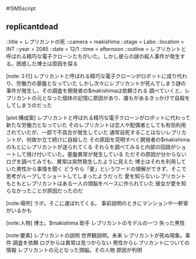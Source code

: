 #!SMSscript

## replicantdead

::title = レプリカントの死
::camera = makishima
::stage = Labo
::location = INT
::year = 2085
::date = 12/1
::time = afternoon
::outline = レプリカントと呼ばれる精巧な電子クローンたちがいた。しかし彼らの謎の殺人事件が発生する。困惑した博士は原因を探る

[note:３行]
レプリカントと呼ばれる精巧な電子クローンがロボットに成り代わり、労働力の基盤となっていた
しかし次々にレプリカントが死んでしまう謎の事件が発生し、その調査を開発者の$makishimaは依頼される
調べていくと、レプリカントの元となった個体の記憶に原因があり、誰もがあるきっかけで自殺をしてしまうのだった

[plot:構成案]
レプリカントと呼ばれる精巧な電子クローンがロボットに代わって新たな労働力となっていた
そのレプリカントは恋人や配偶者としても有効利用されていたが、一部で不具合が発生していた
通常自死することはないレプリカントが、何故か立て続けに自殺した
その原因を究明すべく開発者の$makishimaのもとにレプリカントが送られてくる
それらを調べてみると内部の回路がショートして焼け付いていた。基盤異常が発生している
ただその原因が分からない
ログを調べてみても、異常は突然発生したように見えた
博士はそれを利用していた男性から事情を聞く
どうやら「愛」というワードの理解ができず、そこで思考がループしてショートしてしまったようだった
愛を知らないレプリカント
もともとレプリカントはある一人の頭脳をベースに作られていた
彼女が愛を知らなかったことが原因だったのだ

[note:場所]
ラボ。そこに運ばれてくる。
事前説明のときにマンションや一軒家がいるかも

[note:人物]
博士。$makishima
助手
レプリカントのモデルの一つ
失った男性

[note:要素]
レプリカントの説明
世界観説明。未来
レプリカントが死ぬ現象。事件
調査を依頼
ログからは異常は見つからない
男性からレプリカントについての情報
レプリカントの元となった頭脳。その人物
原因が判明

